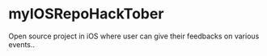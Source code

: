 # myIOSRepoHackTober
Open source project in iOS where user can give their feedbacks on various events..
